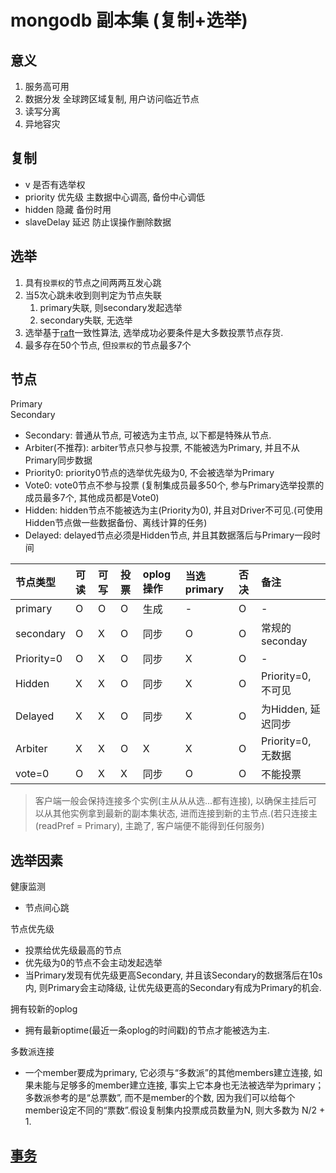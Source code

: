 # mongodb 副本集 (复制+选举)

## 意义

1. 服务高可用
2. 数据分发 全球跨区域复制, 用户访问临近节点
3. 读写分离
4. 异地容灾

## 复制

- v 是否有选举权
- priority 优先级 主数据中心调高, 备份中心调低
- hidden 隐藏 备份时用
- slaveDelay 延迟 防止误操作删除数据

## 选举

1. 具有`投票权`的节点之间两两互发心跳
2. 当5次心跳未收到则判定为节点失联
   1. primary失联, 则secondary发起选举
   2. secondary失联, 无选举
3. 选举基于[raft](algo-raft.md)一致性算法, 选举成功必要条件是大多数投票节点存货.
4. 最多存在50个节点, 但`投票权`的节点最多7个

## 节点  

Primary  
Secondary  

- Secondary: 普通从节点, 可被选为主节点, 以下都是特殊从节点.  
- Arbiter(不推荐): arbiter节点只参与投票, 不能被选为Primary, 并且不从Primary同步数据  
- Priority0: priority0节点的选举优先级为0, 不会被选举为Primary  
- Vote0: vote0节点不参与投票 (复制集成员最多50个, 参与Primary选举投票的成员最多7个,  其他成员都是Vote0)  
- Hidden: hidden节点不能被选为主(Priority为0), 并且对Driver不可见.(可使用Hidden节点做一些数据备份、离线计算的任务)  
- Delayed: delayed节点必须是Hidden节点, 并且其数据落后与Primary一段时间  
  
| 节点类型   | 可读 | 可写 | 投票 | oplog操作 | 当选primary | 否决 | 备注               |
| :--------- | :--- | :--- | :--- | :-------- | :---------- | :--- | :----------------- |
| primary    | O    | O    | O    | 生成      | -           | O    | -                  |
| secondary  | O    | X    | O    | 同步      | O           | O    | 常规的seconday     |
| Priority=0 | O    | X    | O    | 同步      | X           | O    | -                  |
| Hidden     | X    | X    | O    | 同步      | X           | O    | Priority=0, 不可见 |
| Delayed    | X    | X    | O    | 同步      | X           | O    | 为Hidden, 延迟同步 |
| Arbiter    | X    | X    | O    | X         | X           | O    | Priority=0, 无数据 |
| vote=0     | O    | X    | X    | 同步      | O           | O    | 不能投票           |

> 客户端一般会保持连接多个实例(主从从从选...都有连接), 以确保主挂后可以从其他实例拿到最新的副本集状态, 进而连接到新的主节点.(若只连接主(readPref = Primary), 主跪了, 客户端便不能得到任何服务)  
  
## 选举因素

健康监测  

- 节点间心跳  

节点优先级  

- 投票给优先级最高的节点  
- 优先级为0的节点不会主动发起选举  
- 当Primary发现有优先级更高Secondary, 并且该Secondary的数据落后在10s内, 则Primary会主动降级, 让优先级更高的Secondary有成为Primary的机会.  

拥有较新的oplog  

- 拥有最新optime(最近一条oplog的时间戳)的节点才能被选为主.  

多数派连接  

- 一个member要成为primary, 它必须与“多数派”的其他members建立连接, 如果未能与足够多的member建立连接, 事实上它本身也无法被选举为primary；多数派参考的是“总票数”, 而不是member的个数, 因为我们可以给每个member设定不同的“票数”.假设复制集内投票成员数量为N, 则大多数为 N/2 + 1.  

## [事务](mongodb-transaction.md)
